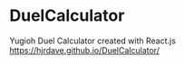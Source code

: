 # DuelCalculator
Yugioh Duel Calculator created with React.js  
https://hjrdave.github.io/DuelCalculator/

